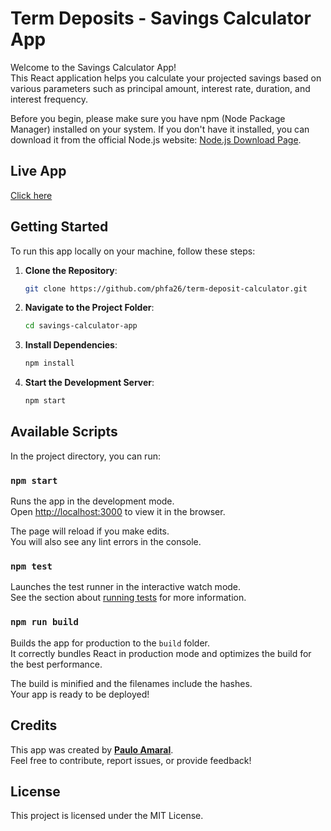 # Term Deposits - Savings Calculator App

 Welcome to the Savings Calculator App!\
 This React application helps you calculate your projected savings based on various parameters such as principal amount, interest rate, duration, and interest frequency.
 
Before you begin, please make sure you have npm (Node Package Manager) installed on your system. If you don't have it installed, you can download it from the official Node.js website: [Node.js Download Page](https://nodejs.org/en/download/).

## Live App
[Click here](https://phfa26.github.io/term-deposit-calculator/)

## Getting Started

To run this app locally on your machine, follow these steps:

1. **Clone the Repository**:

   ```bash
   git clone https://github.com/phfa26/term-deposit-calculator.git

2. **Navigate to the Project Folder**:

   ```bash
   cd savings-calculator-app
   
3. **Install Dependencies**:

   ```bash
   npm install
   
4. **Start the Development Server**:

   ```bash
   npm start


## Available Scripts

In the project directory, you can run:

### `npm start`

Runs the app in the development mode.\
Open [http://localhost:3000](http://localhost:3000) to view it in the browser.

The page will reload if you make edits.\
You will also see any lint errors in the console.

### `npm test`

Launches the test runner in the interactive watch mode.\
See the section about [running tests](https://facebook.github.io/create-react-app/docs/running-tests) for more information.

### `npm run build`

Builds the app for production to the `build` folder.\
It correctly bundles React in production mode and optimizes the build for the best performance.

The build is minified and the filenames include the hashes.\
Your app is ready to be deployed!

## Credits
This app was created by **[Paulo Amaral](https://www.pauloamaral.com.au)**.\
Feel free to contribute, report issues, or provide feedback!

## License
This project is licensed under the MIT License.
